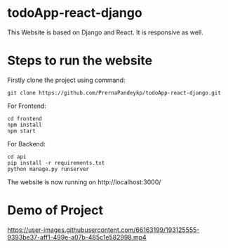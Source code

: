 # todoApp-react-django
This Website is based on Django and React. It is responsive as well. <br>

# Steps to run the website<br>
Firstly clone the project using command: 
```
git clone https://github.com/PrernaPandeykp/todoApp-react-django.git
```
For Frontend:
``` 
cd frontend
npm install
npm start
```
For Backend:
```
cd api
pip install -r requirements.txt
python manage.py runserver
```
The website is now running on http://localhost:3000/

# Demo of Project
https://user-images.githubusercontent.com/66163199/193125555-9393be37-aff1-499e-a07b-485c1e582998.mp4

